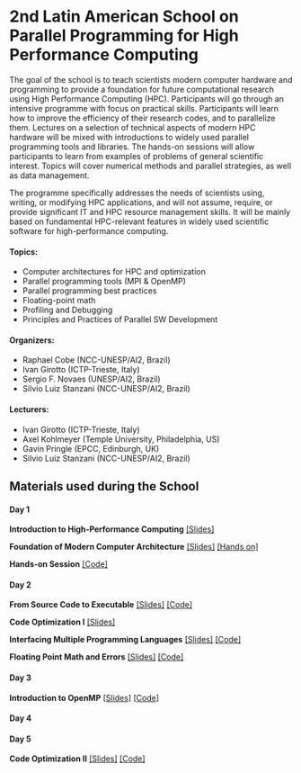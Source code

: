 # 2nd Latin American School on Parallel Programming for High Performance Computing

The goal of the school is to teach scientists modern computer hardware and programming to provide a foundation for future computational research using High Performance Computing (HPC). Participants will go through an intensive programme with focus on practical skills.
Participants will learn how to improve the efficiency of their research codes, and to parallelize them. Lectures on a selection of technical aspects of modern HPC hardware will be mixed with introductions to widely used parallel programming tools and libraries. The hands-on sessions will allow participants to learn from examples of problems of general scientific interest. Topics will cover numerical methods and parallel strategies, as well as data management.

The programme specifically addresses the needs of scientists using, writing, or modifying HPC applications, and will not assume, require, or provide significant IT and HPC resource management skills. It will be mainly based on fundamental HPC-relevant features in widely used scientific software for high-performance computing.


#### Topics:

* Computer architectures for HPC and optimization
* Parallel programming tools (MPI & OpenMP)
* Parallel programming best practices
* Floating-point math
* Profiling and Debugging
* Principles and Practices of Parallel SW Development

#### Organizers:

* Raphael Cobe (NCC-UNESP/AI2, Brazil)
* Ivan Girotto (ICTP-Trieste, Italy)
* Sergio F. Novaes (UNESP/AI2, Brazil)
* Silvio Luiz Stanzani (NCC-UNESP/AI2, Brazil)

#### Lecturers:

* Ivan Girotto (ICTP-Trieste, Italy)
* Axel Kohlmeyer (Temple University, Philadelphia, US)
* Gavin Pringle (EPCC, Edinburgh, UK)
* Silvio Luiz Stanzani (NCC-UNESP/AI2, Brazil)

## Materials used during the School

#### Day 1

**Introduction to High-Performance Computing** [[Slides]](day1/hpc-intro.pdf)

**Foundation of Modern Computer Architecture** [[Slides]](day1/Foundation-of-Modern-Computer-Architecture.pdf) [[Hands on]](https://github.com/silviostanzani/ICTP-HPC/tree/master/Foundation-of-Modern-Computer-Architecture)

**Hands-on Session** [[Code]](day1/hands-on)

#### Day 2

**From Source Code to Executable** [[Slides]](day2/compile-link-make.pdf) [[Code]](day2/compiling)

**Code Optimization I** [[Slides]](day2/IG-Optimization-1.pdf)

**Interfacing Multiple Programming Languages** [[Slides]](day2/multi-language.pdf) [[Code]](day2/multi-language) 

**Floating Point Math and Errors** [[Slides]](day2/floating-point) [[Code]](day2/floating-point-code/)

#### Day 3

**Introduction to OpenMP** [[Slides]](day3/introduction-to-openmp.pdf) [[Code]](day3/introduction-to-openmp/)

#### Day 4


#### Day 5

**Code Optimization II** [[Slides]](day5/optimizing-apps.pdf) [[Code]](day5/lammps-opt)
